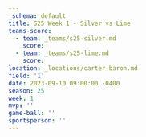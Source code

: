 ```yaml
---
_schema: default
title: S25 Week 1 - Silver vs Lime
teams-score:
  - team: _teams/s25-silver.md
    score:
  - team: _teams/s25-lime.md
    score:
location: _locations/carter-baron.md
field: '1'
date: 2023-09-10 09:00:00 -0400
season: 25
week: 1
mvp: ''
game-ball: ''
sportsperson: ''
---
```

